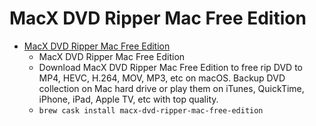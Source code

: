 # MacX DVD Ripper Mac Free Edition
- [MacX DVD Ripper Mac Free Edition](https://www.macxdvd.com/dvd-ripper-mac-free/)
  -  MacX DVD Ripper Mac Free Edition
  - Download MacX DVD Ripper Mac Free Edition to free rip DVD to MP4, HEVC, H.264, MOV, MP3, etc on macOS. Backup DVD collection on Mac hard drive or play them on iTunes, QuickTime, iPhone, iPad, Apple TV, etc with top quality.
  - `brew cask install macx-dvd-ripper-mac-free-edition`
